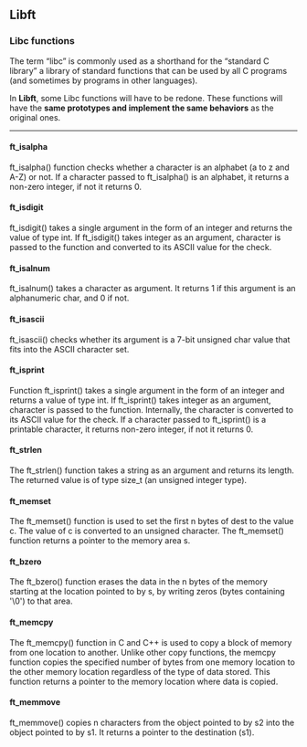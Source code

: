 ## Libft

### Libc functions

The term “libc” is commonly used as a shorthand for the “standard
C library” a library of standard functions that can be used by
all C programs (and sometimes by programs in other languages).

In **Libft**, some Libc functions will have to be redone. These
functions will have the **same prototypes and implement the same 
behaviors** as the original ones.

---

#### ft_isalpha

ft_isalpha() function checks whether a character is an alphabet (a to z and A-Z) or not.
If a character passed to ft_isalpha() is an alphabet, it returns a non-zero integer, if not it returns 0.


#### ft_isdigit

ft_isdigit() takes a single argument in the form of an integer and returns the value of type int.
If ft_isdigit() takes integer as an argument, character is passed to the function and converted
to its ASCII value for the check.


#### ft_isalnum

ft_isalnum() takes a character as argument. It returns 1 if this argument is an alphanumeric char, and 0 if not.


#### ft_isascii

ft_isascii() checks whether its argument is a 7-bit unsigned char value that fits into the ASCII character set.

#### ft_isprint

Function ft_isprint() takes a single argument in the form of an integer and returns a value of type int.
If ft_isprint() takes integer as an argument, character is passed to the function. Internally, the character 
is converted to its ASCII value for the check. If a character passed to ft_isprint() is a printable character,
it returns non-zero integer, if not it returns 0.


#### ft_strlen

The ft_strlen() function takes a string as an argument and returns its length. The returned value is of type size_t (an unsigned integer type).


#### ft_memset

The ft_memset() function is used to set the first n bytes of dest to the value c. The value of c is converted to an unsigned character.
The ft_memset() function returns a pointer to the memory area s.


#### ft_bzero

The ft_bzero() function erases the data in the n bytes of the memory starting at the location pointed to by s, by writing zeros (bytes
containing '\0') to that area.


#### ft_memcpy

The ft_memcpy() function in C and C++ is used to copy a block of memory from one location to another. Unlike other copy functions, the memcpy function 
copies the specified number of bytes from one memory location to the other memory location regardless of the type of data stored.
This function returns a pointer to the memory location where data is copied.


#### ft_memmove

ft_memmove() copies n characters from the object pointed to by s2 into the object pointed to by s1. It returns a pointer to the destination (s1).

